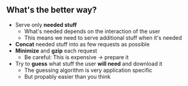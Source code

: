 ## What's the better way?

* Serve only **needed stuff**
  * What's needed depends on the interaction of the user
  * This means we need to serve additional stuff when it's needed
* **Concat** needed stuff into as few requests as possible
* **Minimize** and **gzip** each request
  * Be careful: This is expensive → prepare it
* Try to **guess** what stuff the user **will need** and download it
  * The guessing algorithm is very application specific
  * But propably easier than you think

